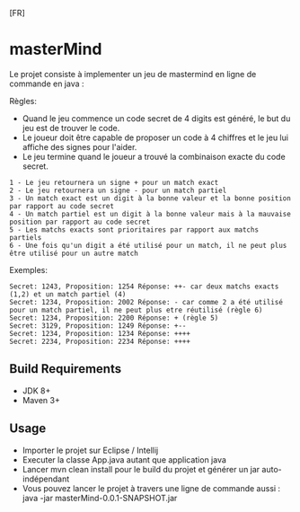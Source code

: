 [FR]

# masterMind
Le projet consiste à implementer un jeu de mastermind en ligne de commande en java :

Règles:
- Quand le jeu commence un code secret de 4 digits est généré, le but du jeu est de trouver le code.
- Le joueur doit être capable de proposer un code à 4 chiffres et le jeu lui affiche des signes pour l'aider.
- Le jeu termine quand le joueur a trouvé la combinaison exacte du code secret.

```
1 - Le jeu retournera un signe + pour un match exact
2 - Le jeu retournera un signe - pour un match partiel
3 - Un match exact est un digit à la bonne valeur et la bonne position
par rapport au code secret
4 - Un match partiel est un digit à la bonne valeur mais à la mauvaise
position par rapport au code secret
5 - Les matchs exacts sont prioritaires par rapport aux matchs partiels
6 - Une fois qu'un digit a été utilisé pour un match, il ne peut plus
être utilisé pour un autre match
```
Exemples:

```
Secret: 1243, Proposition: 1254 Réponse: ++- car deux matchs exacts
(1,2) et un match partiel (4)
Secret: 1234, Proposition: 2002 Réponse: - car comme 2 a été utilisé
pour un match partiel, il ne peut plus etre réutilisé (règle 6)
Secret: 1234, Proposition: 2200 Réponse: + (règle 5)
Secret: 3129, Proposition: 1249 Réponse: +--
Secret: 1234, Proposition: 1234 Réponse: ++++
Secret: 2234, Proposition: 2234 Réponse: ++++
```

## Build Requirements
- JDK 8+ 
- Maven 3+

## Usage
- Importer le projet sur Eclipse / Intellij
- Executer la classe App.java autant que application java
- Lancer mvn clean install pour le build du projet et générer un jar auto-indépendant 
- Vous pouvez lancer le projet à travers une ligne de commande aussi : java -jar masterMind-0.0.1-SNAPSHOT.jar


